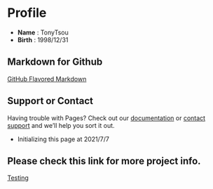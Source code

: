 

# Profile
- **Name** : TonyTsou
- **Birth** : 1998/12/31

## Markdown for Github
[GitHub Flavored Markdown](https://guides.github.com/features/mastering-markdown/)



## Support or Contact

Having trouble with Pages? Check out our [documentation](https://docs.github.com/categories/github-pages-basics/) or [contact support](https://support.github.com/contact) and we’ll help you sort it out.

- Initializing this page at 2021/7/7

## Please check this link for more project info.
[Testing](https://TonyTTTTT.github.io/test)
